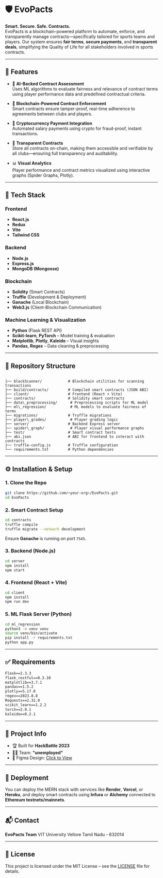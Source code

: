 # 🛡️ EvoPacts

**Smart. Secure. Safe. Contracts.**  
EvoPacts is a blockchain-powered platform to automate, enforce, and transparently manage contracts—specifically tailored for sports teams and players. Our system ensures **fair terms**, **secure payments**, and **transparent deals**, simplifying the Quality of Life for all stakeholders involved in sports contracts.

---

## 🚀 Features

- 🧠 **AI-Backed Contract Assessment**  
  Uses ML algorithms to evaluate fairness and relevance of contract terms using player performance data and predefined contractual criteria.

- 🔐 **Blockchain-Powered Contract Enforcement**  
  Smart contracts ensure tamper-proof, real-time adherence to agreements between clubs and players.

- 💸 **Cryptocurrency Payment Integration**  
  Automated salary payments using crypto for fraud-proof, instant transactions.

- 📄 **Transparent Contracts**  
  Store all contracts on-chain, making them accessible and verifiable by all clubs—ensuring full transparency and auditability.

- 📊 **Visual Analytics**  
  Player performance and contract metrics visualized using interactive graphs (Spider Graphs, Plotly).

---

## 🧰 Tech Stack

### Frontend
- **React.js**
- **Redux**
- **Vite**
- **Tailwind CSS**

### Backend
- **Node.js**
- **Express.js**
- **MongoDB (Mongoose)**

### Blockchain
- **Solidity** (Smart Contracts)
- **Truffle** (Development & Deployment)
- **Ganache** (Local Blockchain)
- **Web3.js** (Client-Blockchain Communication)

### Machine Learning & Visualization
- **Python** (Flask REST API)
- **Scikit-learn**, **PyTorch** – Model training & evaluation
- **Matplotlib**, **Plotly**, **Kaleido** – Visual insights
- **Pandas**, **Regex** – Data cleaning & preprocessing

---

## 📂 Repository Structure

```

├── blockScanner/            # Blockchain utilities for scanning transactions
├── build/contracts/         # Compiled smart contracts (JSON ABI)
├── client/                  # Frontend (React + Vite)
├── contracts/               # Solidity smart contracts
├── data\_preprocessing/      # Preprocessing scripts for ML model
├── ml\_regression/           # ML models to evaluate fairness of terms
├── migrations/              # Truffle migrations
├── player\_grades/           # Player grading logic
├── server/                  # Backend Express server
├── spider\_graph/            # Player visual performance graphs
├── test/                    # Smart contract tests
├── abi.json                 # ABI for frontend to interact with contracts
├── truffle-config.js        # Truffle configuration
└── requirements.txt         # Python dependencies

````

---

## ⚙️ Installation & Setup

### 1. Clone the Repo

```bash
git clone https://github.com/<your-org>/EvoPacts.git
cd EvoPacts
````

### 2. Smart Contract Setup

```bash
cd contracts
truffle compile
truffle migrate --network development
```

Ensure **Ganache** is running on port `7545`.

### 3. Backend (Node.js)

```bash
cd server
npm install
npm start
```

### 4. Frontend (React + Vite)

```bash
cd client
npm install
npm run dev
```

### 5. ML Flask Server (Python)

```bash
cd ml_regression
python3 -m venv venv
source venv/bin/activate
pip install -r requirements.txt
python app.py
```

---

## ✅ Requirements

```txt
Flask==2.3.3
flask_restful==0.3.10
matplotlib==3.7.1
pandas==1.5.2
plotly==5.17.0
regex==2023.8.8
Requests==2.31.0
scikit_learn==1.2.2
torch==2.0.1
kaleido==0.2.1
```

---

## 📌 Project Info

* 🏆 Built for **HackBattle 2023**
* 👨‍💻 Team: **"unemployed"**
* 🎨 Figma Design: [Click to View](https://www.figma.com/file/9lG3MjZryf1xv1qHTRjFcS/EvoPacts?type=design&node-id=4%3A135&mode=design&t=Ol2I30vUy3kMcpGC-1)

---

## 📍 Deployment

You can deploy the MERN stack with services like **Render**, **Vercel**, or **Heroku**, and deploy smart contracts using **Infura** or **Alchemy** connected to **Ethereum testnets/mainnets**.

---

## 📬 Contact

**EvoPacts Team**
VIT University Vellore
Tamil Nadu - 632014

---

## 📄 License

This project is licensed under the MIT License – see the [LICENSE](LICENSE) file for details.
